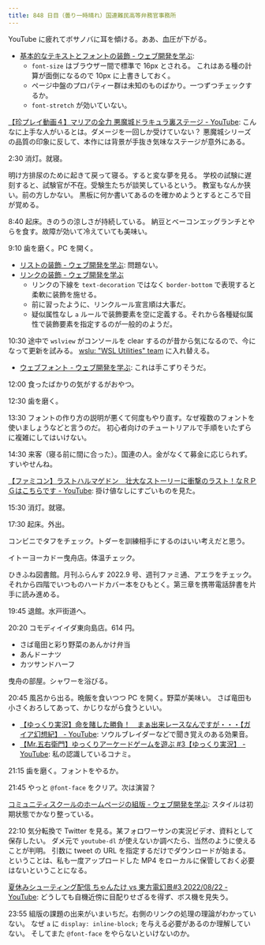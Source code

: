 ```yaml
---
title: 848 日目（曇り一時晴れ）国連難民高等弁務官事務所
---
```


YouTube に疲れてボサノバに耳を傾ける。ああ、血圧が下がる。

* [基本的なテキストとフォントの装飾 - ウェブ開発を学ぶ](https://developer.mozilla.org/ja/docs/Learn/CSS/Styling_text/Fundamentals):
  * `font-size` はブラウザー間で標準で 16px とされる。
    これはある種の計算が面倒になるので 10px に上書きしておく。
  * ページ中盤のプロパティー群は未知のものばかり。一つずつチェックするか。
  * `font-stretch` が効いていない。

[【珍プレイ動画４】マリアの全力 悪魔城ドラキュラ裏ステージ - YouTube](https://www.youtube.com/watch?v=Wq0qvT3Uwco):
こんなに上手な人がいるとは。ダメージを一回しか受けていない？
悪魔城シリーズの品質の印象に反して、本作には背景が手抜き気味なステージが意外にある。

2:30 消灯。就寝。

明け方排尿のために起きて戻って寝る。すると変な夢を見る。
学校の試験に遅刻すると、試験官が不在。受験生たちが談笑しているという。
教室もなんか狭い。前の方しかない。
黒板に何か書いてあるのを確かめようとするところで目が覚める。

8:40 起床。きのうの涼しさが持続している。
納豆とベーコンエッグランチとやらを食す。故障が効いて冷えていても美味い。

9:10 歯を磨く。PC を開く。

* [リストの装飾 - ウェブ開発を学ぶ](https://developer.mozilla.org/ja/docs/Learn/CSS/Styling_text/Styling_lists):
  問題ない。
* [リンクの装飾 - ウェブ開発を学ぶ](https://developer.mozilla.org/ja/docs/Learn/CSS/Styling_text/Styling_links)
  * リンクの下線を `text-decoration` ではなく `border-bottom` で表現すると柔軟に装飾を施せる。
  * 前に習ったように、リンクルール宣言順は大事だ。
  * 疑似属性なし `a` ルールで装飾要素を空に定義する。それから各種疑似属性で装飾要素を指定するのが一般的のようだ。

10:30 途中で `wslview` がコンソールを clear するのが昔から気になるので、今になって更新を試みる。
[wslu: "WSL Utilities" team](https://launchpad.net/~wslutilities/+archive/ubuntu/wslu) に入れ替える。

* [ウェブフォント - ウェブ開発を学ぶ](https://developer.mozilla.org/ja/docs/Learn/CSS/Styling_text/Web_fonts):
  これは手こずりそうだ。

12:00 食ったばかりの気がするがおやつ。

12:30 歯を磨く。

13:30 フォントの作り方の説明が悪くて何度もやり直す。なぜ複数のフォントを使いましょうなどと言うのだ。
初心者向けのチュートリアルで手順をいたずらに複雑にしてはいけない。

14:30 来客（寝る前に間に合った）。国連の人。金がなくて募金に応じられず。すいやせんね。

[【ファミコン】ラストハルマゲドン　壮大なストーリーに衝撃のラスト！なＲＰＧはこちらです - YouTube](https://www.youtube.com/watch?v=a3nOEUf6O-c):
掛け値なしにすごいものを見た。

15:30 消灯。就寝。

17:30 起床。外出。

コンビニでタフをチェック。トダーを訓練相手にするのはいい考えだと思う。

イトーヨーカドー曳舟店。体温チェック。

ひきふね図書館。月刊ふらんす 2022.9 号、週刊ファミ通、アエラをチェック。
それから四階でいつものハードカバー本をひもとく。第三章を携帯電話辞書を片手に読み進める。

19:45 退館。水戸街道へ。

20:20 コモディイイダ東向島店。614 円。

* さば竜田と彩り野菜のあんかけ弁当
* あんドーナツ
* カツサンドハーフ

曳舟の部屋。シャワーを浴びる。

20:45 風呂から出る。晩飯を食いつつ PC を開く。野菜が美味い。
さば竜田も小さくおろしてあって、かじりながら食うといい。

* [【ゆっくり実況】命を賭した勝負！　まぁ出来レースなんですが・・・【ガイア幻想紀】 - YouTube](https://www.youtube.com/watch?v=JwPm8qHK_NM):
  ソウルブレイダーなどで聞き覚えのある効果音。
* [【Mr.五右衛門】ゆっくりアーケードゲームを遊ぶ &#x23;3【ゆっくり実況】 - YouTube](https://www.youtube.com/watch?v=UO3wjLq4D0o):
  私の認識しているコナミ。

21:15 歯を磨く。フォントをやるか。

21:45 やっと `@font-face` をクリア。次は演習？

[コミュニティスクールのホームページの組版 - ウェブ開発を学ぶ](https://developer.mozilla.org/ja/docs/Learn/CSS/Styling_text/Typesetting_a_homepage):
スタイルは初期状態でかなり整っている。

22:10 気分転換で Twitter を見る。某フォロワーサンの実況ビデオ、資料として保存したい。
ダメ元で `youtube-dl` が使えないか調べたら、当然のように使えることが判明。
引数に tweet の URL を指定するだけでダウンロードが始まる。
ということは、私も一度アップロードした MP4 をローカルに保管しておく必要はないということになる。

[夏休みシューティング配信 ちゃんたけ vs 東方電幻景&#x23;3 2022/08/22 - YouTube](https://www.youtube.com/watch?v=PTT6ZM7KXOM):
どうしても自機近傍に目配りせざるを得ず、ボス機を見失う。

23:55 組版の課題の出来がいまいちだ。右側のリンクの処理の理論がわかっていない。
なぜ `a` に `display: inline-block;` を与える必要があるのか理解していない。
そしてまた `@font-face` をやらないといけないのか。
